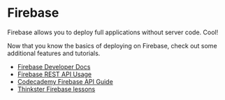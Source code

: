 # Firebase

Firebase allows you to deploy full applications without server code. Cool!

Now that you know the basics of deploying on Firebase, check out some additional features and tutorials.

* [Firebase Developer Docs](https://www.firebase.com/docs/)
* [Firebase REST API Usage](https://www.firebase.com/docs/rest/)
* [Codecademy Firebase API Guide](https://www.codecademy.com/en/tracks/firebase)
* [Thinkster Firebase lessons](https://thinkster.io/topics/firebase)
